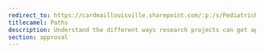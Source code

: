 ```yaml
---
redirect_to: https://cardmaillouisville.sharepoint.com/:p:/s/PediatricResearchAccesstoServices/Ecmz8D07bHVMhohJYFbjs1gBBApYB_Wq2rYjxmv2_Y-lig?e=Fua3Qr
titlecamel: Paths
description: Understand the different ways research projects can get approved in our system
section: approval
---
```

